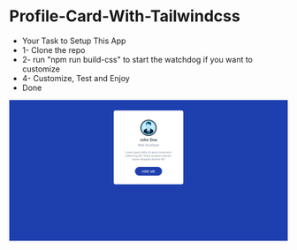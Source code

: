 # Profile-Card-With-Tailwindcss


- Your Task to Setup This App
- 1- Clone the repo
- 2- run "npm run build-css" to start the watchdog if you want to customize
- 4- Customize, Test and Enjoy
- Done


![title](public/images/shot.png)

